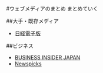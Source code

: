 #ウェブメディアのまとめ
まとめていく

##大手・既存メディア
- [日経電子版](https://www.nikkei.com/)

##ビジネス
- [BUSINESS INSIDER JAPAN](https://www.businessinsider.jp/)
- [Newspicks](https://newspicks.com/)